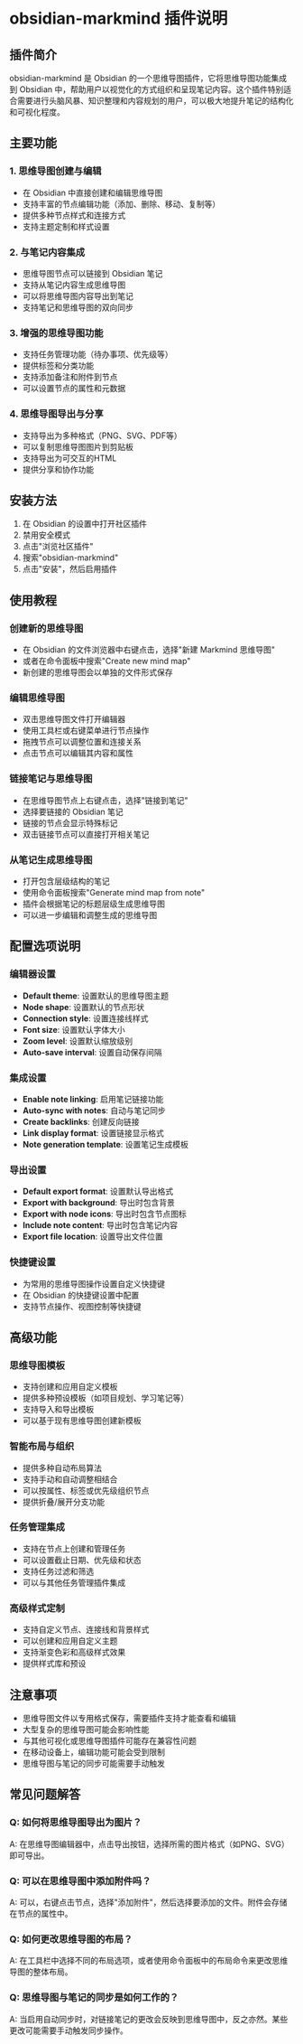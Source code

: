 # obsidian-markmind 插件说明

## 插件简介
obsidian-markmind 是 Obsidian 的一个思维导图插件，它将思维导图功能集成到 Obsidian 中，帮助用户以视觉化的方式组织和呈现笔记内容。这个插件特别适合需要进行头脑风暴、知识整理和内容规划的用户，可以极大地提升笔记的结构化和可视化程度。

## 主要功能

### 1. 思维导图创建与编辑
- 在 Obsidian 中直接创建和编辑思维导图
- 支持丰富的节点编辑功能（添加、删除、移动、复制等）
- 提供多种节点样式和连接方式
- 支持主题定制和样式设置

### 2. 与笔记内容集成
- 思维导图节点可以链接到 Obsidian 笔记
- 支持从笔记内容生成思维导图
- 可以将思维导图内容导出到笔记
- 支持笔记和思维导图的双向同步

### 3. 增强的思维导图功能
- 支持任务管理功能（待办事项、优先级等）
- 提供标签和分类功能
- 支持添加备注和附件到节点
- 可以设置节点的属性和元数据

### 4. 思维导图导出与分享
- 支持导出为多种格式（PNG、SVG、PDF等）
- 可以复制思维导图图片到剪贴板
- 支持导出为可交互的HTML
- 提供分享和协作功能

## 安装方法
1. 在 Obsidian 的设置中打开社区插件
2. 禁用安全模式
3. 点击"浏览社区插件"
4. 搜索"obsidian-markmind"
5. 点击"安装"，然后启用插件

## 使用教程

### 创建新的思维导图
- 在 Obsidian 的文件浏览器中右键点击，选择"新建 Markmind 思维导图"
- 或者在命令面板中搜索"Create new mind map"
- 新创建的思维导图会以单独的文件形式保存

### 编辑思维导图
- 双击思维导图文件打开编辑器
- 使用工具栏或右键菜单进行节点操作
- 拖拽节点可以调整位置和连接关系
- 点击节点可以编辑其内容和属性

### 链接笔记与思维导图
- 在思维导图节点上右键点击，选择"链接到笔记"
- 选择要链接的 Obsidian 笔记
- 链接的节点会显示特殊标记
- 双击链接节点可以直接打开相关笔记

### 从笔记生成思维导图
- 打开包含层级结构的笔记
- 使用命令面板搜索"Generate mind map from note"
- 插件会根据笔记的标题层级生成思维导图
- 可以进一步编辑和调整生成的思维导图

## 配置选项说明

### 编辑器设置
- **Default theme**: 设置默认的思维导图主题
- **Node shape**: 设置默认的节点形状
- **Connection style**: 设置连接线样式
- **Font size**: 设置默认字体大小
- **Zoom level**: 设置默认缩放级别
- **Auto-save interval**: 设置自动保存间隔

### 集成设置
- **Enable note linking**: 启用笔记链接功能
- **Auto-sync with notes**: 自动与笔记同步
- **Create backlinks**: 创建反向链接
- **Link display format**: 设置链接显示格式
- **Note generation template**: 设置笔记生成模板

### 导出设置
- **Default export format**: 设置默认导出格式
- **Export with background**: 导出时包含背景
- **Export with node icons**: 导出时包含节点图标
- **Include note content**: 导出时包含笔记内容
- **Export file location**: 设置导出文件位置

### 快捷键设置
- 为常用的思维导图操作设置自定义快捷键
- 在 Obsidian 的快捷键设置中配置
- 支持节点操作、视图控制等快捷键

## 高级功能

### 思维导图模板
- 支持创建和应用自定义模板
- 提供多种预设模板（如项目规划、学习笔记等）
- 支持导入和导出模板
- 可以基于现有思维导图创建新模板

### 智能布局与组织
- 提供多种自动布局算法
- 支持手动和自动调整相结合
- 可以按属性、标签或优先级组织节点
- 提供折叠/展开分支功能

### 任务管理集成
- 支持在节点上创建和管理任务
- 可以设置截止日期、优先级和状态
- 支持任务过滤和筛选
- 可以与其他任务管理插件集成

### 高级样式定制
- 支持自定义节点、连接线和背景样式
- 可以创建和应用自定义主题
- 支持渐变色彩和高级样式效果
- 提供样式库和预设

## 注意事项
- 思维导图文件以专用格式保存，需要插件支持才能查看和编辑
- 大型复杂的思维导图可能会影响性能
- 与其他可视化或思维导图插件可能存在兼容性问题
- 在移动设备上，编辑功能可能会受到限制
- 思维导图与笔记的同步可能需要手动触发

## 常见问题解答

### Q: 如何将思维导图导出为图片？
A: 在思维导图编辑器中，点击导出按钮，选择所需的图片格式（如PNG、SVG）即可导出。

### Q: 可以在思维导图中添加附件吗？
A: 可以，右键点击节点，选择"添加附件"，然后选择要添加的文件。附件会存储在节点的属性中。

### Q: 如何更改思维导图的布局？
A: 在工具栏中选择不同的布局选项，或者使用命令面板中的布局命令来更改思维导图的整体布局。

### Q: 思维导图与笔记的同步是如何工作的？
A: 当启用自动同步时，对链接笔记的更改会反映到思维导图中，反之亦然。某些更改可能需要手动触发同步操作。